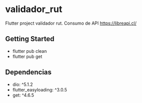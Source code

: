 # validador_rut

Flutter project validador rut.
Consumo de API https://libreapi.cl/


## Getting Started
- flutter pub clean
- flutter pub get

## Dependencias
- dio: ^5.1.2
- flutter_easyloading: ^3.0.5
- get: ^4.6.5

